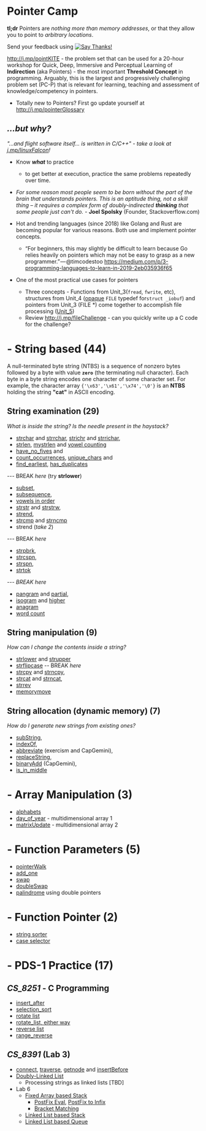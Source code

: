 # Pointer Camp

**tl;dr**   Pointers are _nothing more than memory addresses_, or that they allow you to point to _arbitrary locations_.

Send your feedback using [![Say Thanks!](https://img.shields.io/badge/Say%20Thanks-!-1EAEDB.svg)](https://saythanks.io/to/lifebalance@gmail.com)

http://j.mp/pointKITE  - the problem set that can be used for a 20-hour workshop for Quick, Deep, Immersive and Perceptual Learning of **Indirection** (aka Pointers) - the most important **Threshold Concept** in programming. Arguably, this is the largest and progressively challenging problem set (PC-P) that is relevant for learning, teaching and assessment of knowledge/competency in pointers. 

  - Totally new to Pointers? First go update yourself at http://j.mp/pointerGlossary


## _...but why?_ 
_"...and flight software itself... is written in C/C++" - take a look at [j.mp/linuxFalcon](http://j.mp/linuxFalcon)!_


- Know ***what*** to practice
	- to get better at execution, practice the same problems repeatedly over time.

- _For some reason most people seem to be born without the part of the brain that understands pointers. This is an aptitude thing, not a skill thing – it requires a complex form of doubly-indirected **thinking** that some people just can't do._ - **Joel Spolsky** (Founder, Stackoverflow.com)

- Hot and trending languages (since 2018) like Golang and Rust are becoming popular for various reasons. Both use and implement pointer concepts. 
	- “For beginners, this may slightly be difficult to learn because Go relies heavily on pointers which may not be easy to grasp as a new programmer.” — @timcodestoo https://medium.com/p/3-programming-languages-to-learn-in-2019-2eb035936f65

- One of the most practical use cases for pointers 
    - Three concepts - Functions from Unit_3(`fread`, `fwrite`, etc), structures from Unit_4 ([opaque][opaque] `FILE` typedef for`struct _iobuf`) and pointers from Unit_3 (FILE *)  come together to accomplish file processing ([Unit_5](http://j.mp/unit5Easy))
	- Review http://j.mp/fileChallenge - can you quickly write up a C code for the challenge? 


[opaque]: http://j.mp/opaqueC 

# - String based (44)
A null-terminated byte string (NTBS) is a sequence of nonzero bytes followed by a byte with value **`zero`** (the terminating null character). Each byte in a byte string encodes one character of some character set. For example, the character array `{'\x63','\x61','\x74','\0'}` is an **NTBS** holding the string **"cat"** in ASCII encoding.

## String examination  (29)
_What is inside the string? Is the needle present in the haystack?_
- [strchar](http://j.mp/stringCharCC) and [strrchar](http://j.mp/stringrcharCC),  [strichr](http://j.mp/stringicharCC) and [strrichar](http://j.mp/stringiRcharCC),
- [strlen](http://j.mp/stringLenCC), [mystrlen](http://j.mp/strlenCC) and [vowel counting](https://j.mp/vowelsCC)
- [have_no_fives](http://j.mp/haveNoFive)  and 
- [count_occurrences](http://j.mp/countCC), [unique_chars](http://j.mp/uniqueCC) and
- [find_earliest](https://bit.ly/findEarlyCC),  [has_duplicates](http://j.mp/countDuplicates) 

--- BREAK  _here_ (try **strlower**)  
- [subset](http://j.mp/subSetCC),  
- [subsequence](http://j.mp/subSeqCC),  
- [vowels in order](http://j.mp/vowelsOrderCC)  
- [strstr](http://j.mp/stringStrCC) and [strstrw](http://j.mp/strstrwrapCC), 
- [strend](http://j.mp/stringEndCC), 
- [strcmp](http://j.mp/strcmpCC) and [strncmp](http://j.mp/stringncompareCC)
- strend (_take  2_)

--- BREAK  _here_

- [strpbrk](http://j.mp/strpbrkCC), 
- [strcspn](http://j.mp/stringcspnCC), 
- [strspn](http://j.mp/stringspnCC), 
- [strtok](http://j.mp/strTokenizeCC)

--- *BREAK here*
- [pangram](http://j.mp/panGramCC) and [partial](http://j.mp/pangramCC), 
 - [isogram](http://j.mp/isogramCC) and [higher](http://j.mp/multipleIsogramCC)
- [anagram](http://j.mp/anagramCC)
- [word count](http://j.mp/wordcountCC)


## String manipulation (9)
_How can I change the contents inside a string?_ 
- [strlower](http://j.mp/strToLowerCC) and [strupper](http://j.mp/strToUpperCC)
- [strflipcase](http://j.mp/stringflipcaseCC)
-- BREAK _here_ 
- [strcpy](http://j.mp/stringcopyCC) and [strncpy](http://j.mp/stringNcopyCC),
- [strcat](http://j.mp/stringCatCC) and [strncat](http://j.mp/strncatCC),
- [strrev](http://j.mp/reverseCC)
- [memorymove](http://j.mp/memmoveCC)

## String allocation (dynamic memory) (7)
_How do I generate new strings from existing ones?_
- [subString](http://j.mp/substringCC), 
- [indexOf](http://j.mp/indexCC),
- [abbreviate](http://j.mp/acronymCC) (exercism and CapGemini), 
- [replaceString](http://j.mp/replaceCC),
- [binaryAdd](http://j.mp/binaryaddCC) (CapGemini), 
- [is_in_middle](http://j.mp/centreCC) 

  
# - Array Manipulation  (3)
- [alphabets](https://cloudcoder.kgkite.ac.in/cloudcoder/#exercise?c=33,p=1208) 
- [day_of_year](http://j.mp/dayYearCC)  - multidimensional array 1
- [matrixUpdate](http://j.mp/arrayPointer) - multidimensional array 2

# - Function Parameters (5)
- [pointerWalk](http://j.mp/pointerWalk)
- [add_one](http://cloudcoder.kgkite.ac.in/cloudcoder/#exercise?c=33,p=967) 
- [swap](http://j.mp/swapNumbers) 
- [doubleSwap](http://j.mp/doubleSwap)
- [palindrome](http://j.mp/dPalindromeKG) using double pointers

# - Function Pointer (2)
  - [string sorter](https://j.mp/stringSortCC)
  - [case selector](http://j.mp/funcPointerCC)


# - PDS-1 Practice (17)
 
## _CS\_8251_ - C Programming 
  - [insert_after](https://j.mp/singleLL)
  - [selection_sort](https://j.mp/selectSortLL)
  - [rotate list](http://j.mp/airbnbCC)
  - [rotate_list, either way](http://j.mp/airbnb2CC)
  - [reverse list](http://j.mp/reverseLL)
  - [range_reverse](https://bit.ly/reverseRangeLL)

	  
## _CS\_8391_ (Lab 3) 
 - [connect](http://bit.ly/connectDLL), [traverse](http://j.mp/traverseDLL), [getnode](http://j.mp/tailCC) and 
[insertBefore](https://bit.ly/insertLinkCC)
 - [Doubly-Linked List](http://j.mp/doublyLinkedCC)
      - Processing strings as linked lists [TBD]
 - Lab 6 
   - [Fixed Array based Stack](https://bit.ly/arrayStack)
     - [PostFix Eval](bit.ly/postfixCC),  [PostFix to Infix](http://j.mp/infixPostfix)
     - [Bracket Matching](http://j.mp/bracketKG)
   - [Linked List based Stack](http://bit.ly/linkedStack)
   - [Linked List based Queue](https://bit.ly/linkedQueue)




<!---
## Another Pointer Problem Set 

http://clc-wiki.net/wiki/C_standard_library:string.h

![clibrary]( http://j.mp/pointerProblems)

--->

